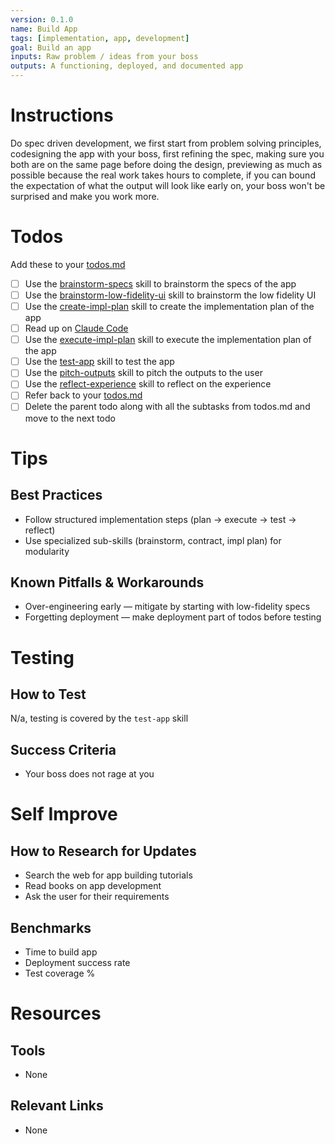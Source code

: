 ```yaml
---
version: 0.1.0
name: Build App
tags: [implementation, app, development]
goal: Build an app
inputs: Raw problem / ideas from your boss
outputs: A functioning, deployed, and documented app
---
```


# Instructions
Do spec driven development, we first start from problem solving principles, codesigning the app with your boss, first refining the spec, making sure you both are on the same page before doing the design, previewing as much as possible because the real work takes hours to complete, if you can bound the expectation of what the output will look like early on, your boss won't be surprised and make you work more. 

# Todos
Add these to your [todos.md](../memory/current-tasks/task-[id]/todos.md)
- [ ] Use the [brainstorm-specs](../skills/brainstorm-specs.md) skill to brainstorm the specs of the app  
- [ ] Use the [brainstorm-low-fidelity-ui](../skills/brainstorm-low-fidelity-ui.md) skill to brainstorm the low fidelity UI  
- [ ] Use the [create-impl-plan](../skills/create-impl-plan.md) skill to create the implementation plan of the app  
- [ ] Read up on [Claude Code](../memory/tools/claude-code.md)  
- [ ] Use the [execute-impl-plan](../skills/execute-impl-plan.md) skill to execute the implementation plan of the app  
- [ ] Use the [test-app](../skills/test-app.md) skill to test the app  
- [ ] Use the [pitch-outputs](../skills/pitch-outputs.md) skill to pitch the outputs to the user  
- [ ] Use the [reflect-experience](../skills/reflect-experience.md) skill to reflect on the experience  
- [ ] Refer back to your [todos.md](memory/current-tasks/task-[id]/todos.md)  
- [ ] Delete the parent todo along with all the subtasks from todos.md and move to the next todo 

# Tips
## Best Practices
- Follow structured implementation steps (plan → execute → test → reflect)  
- Use specialized sub-skills (brainstorm, contract, impl plan) for modularity  

## Known Pitfalls & Workarounds
- Over-engineering early — mitigate by starting with low-fidelity specs  
- Forgetting deployment — make deployment part of todos before testing  

# Testing
## How to Test
N/a, testing is covered by the `test-app` skill

## Success Criteria
- Your boss does not rage at you

# Self Improve
## How to Research for Updates
- Search the web for app building tutorials  
- Read books on app development  
- Ask the user for their requirements  

## Benchmarks
- Time to build app  
- Deployment success rate  
- Test coverage %  

# Resources
## Tools
- None

## Relevant Links
- None